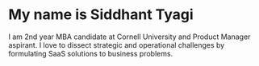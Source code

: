 # My name is Siddhant Tyagi
I am 2nd year MBA candidate at Cornell University and Product Manager aspirant. I love to dissect strategic and operational challenges by formulating SaaS solutions to business problems.  
